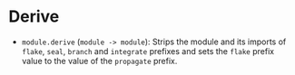# Derive

- `module.derive` (`module -> module`): Strips the module and its imports of
  `flake`, `seal`, `branch` and `integrate` prefixes and sets the `flake` prefix
  value to the value of the `propagate` prefix.
